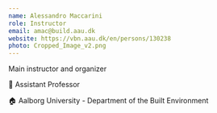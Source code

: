 ```yaml
---
name: Alessandro Maccarini
role: Instructor
email: amac@build.aau.dk
website: https://vbn.aau.dk/en/persons/130238
photo: Cropped_Image_v2.png
---
```


Main instructor and organizer

💼 Assistant Professor

🏠 Aalborg University - Department of the Built Environment
